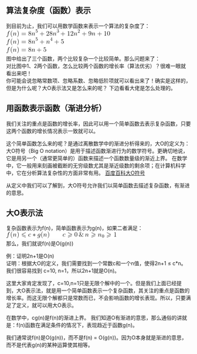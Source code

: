 ## 算法复杂度（函数）表示
到目前为止，我们可以用数学函数来表示一个算法的复杂度了：  
![](../../images/17.gif "17")  
图中给出了三个函数，两个比较复杂一个比较简单。那么问题来了：  
对比图中1、2两个函数，怎么比较两个函数的增长率（算法优劣）？很难一眼就看出来吧！  
你可能会说忽略常数项、忽略系数、忽略低阶项就可以看出来了！确实是这样的，但是为什么呢？大O表示法又是怎么来的呢？
下边看看大佬是怎么处理的。

## 用函数表示函数（渐进分析）
我们关注的重点是函数的增长率，因此可以用一个简单函数去表示复杂函数，只要这两个函数的增长情况表示一致就可以。  

这个简单函数怎么来的呢？是通过离散数学中的渐进分析得来的，大O的定义为：  
大O符号（Big O notation）是用于描述函数渐进行为的数学符号。更确切地说，它是用另一个（通常更简单的）函数来描述一个函数数量级的渐近上界。
在数学中，它一般用来刻画被截断的无穷级数尤其是渐近级数的剩余项；在计算机科学中，它在分析算法复杂性的方面非常有用。
[百度百科大O符号](https://baike.baidu.com/item/%E5%A4%A7O%E7%AC%A6%E5%8F%B7 "大O符号")
  
从定义中我们可以了解到，大O符号允许我们以简单函数去描述复杂函数，有渐进的意思。

## 大O表示法
复杂函数表示为f(n)，简单函数表示为g(n)，如果二者满足：  
![](../../images/18.gif "18")  
那么，我们就说f(n)是O(g(n))
  
例：证明2n+1是O(n)  
证明：根据大O的定义，我们需要找到一个常数c和一个n值，使得2n+1 ≤ c*n。我们很容易找到 c=10, n=1，所以2n+1就是O(n)。  

这里大家肯定发现了，c=10,n=1只是无限个解中的一个。但是我们上面已经提到，大O表示法，就是用一个简单函数表示一个复杂函数，其关注的重点是函数的
增长率。而这无限个解都只是常数而已，不会影响函数的增长表现。所以，只要满足了定义，就可以用大O表示。

在数学中，cg(n)是f(n)的渐进上界。
我们知道O有渐进的意思，那么通俗的讲就是：f(n)函数在满足条件的情况下，表现趋近于函数g(n)。

我们通常说f(n)是O(g(n))，而不是f(n) = O(g(n))。因为O本身就是渐进的意思，而不是代表g(n)的某种运算使其相等。
